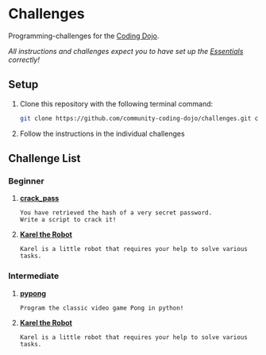 # Challenges

Programming-challenges for the [Coding Dojo][1].

*All instructions and challenges expect you to have set up the [Essentials][2] correctly!*

## Setup

1. Clone this repository with the following terminal command:
      ```sh
      git clone https://github.com/community-coding-dojo/challenges.git coding_dojo_challenges
      ```

2. Follow the instructions in the individual challenges

## Challenge List

### Beginner
1. [**crack_pass**][3]

       You have retrieved the hash of a very secret password.
       Write a script to crack it!

2. [**Karel the Robot**][4]
        
       Karel is a little robot that requires your help to solve various tasks.

### Intermediate
1. [**pypong**][5]
   
       Program the classic video game Pong in python!

2. [**Karel the Robot**][6]
        
       Karel is a little robot that requires your help to solve various tasks.


[1]: https://github.com/community-coding-dojo
[2]: docs/Essentials.md
[3]: beginner/crack_pass/README.md
[4]: beginner/karel/README.md
[5]: intermediate/pypong/README.md
[6]: advanced/karel/README.md